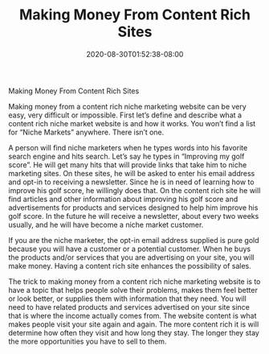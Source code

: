 ﻿---
title: "Making Money From Content Rich Sites"
date: 2020-08-30T01:52:38-08:00
description: "Niche Marketing Tips for Web Success"
featured_image: "/images/Niche Marketing.jpg"
tags: ["Niche Marketing"]
---

Making Money From Content Rich Sites

Making money from a content rich niche marketing website can be very easy, very difficult or impossible. First let’s define and describe what a content rich niche market website is and how it works. You won’t find a list for “Niche Markets” anywhere. There isn’t one. 

A person will find niche marketers when he types words into his favorite search engine and hits search. Let’s say he types in “Improving my golf score”. He will get many hits that will provide links that take him to niche marketing sites. On these sites, he will be asked to enter his email address and opt-in to receiving a newsletter. Since he is in need of learning how to improve his golf score, he willingly does that. On the content rich site he will find articles and other information about improving his golf score and advertisements for products and services designed to help him improve his golf score.  In the future he will receive a newsletter, about every two weeks usually, and he will have become a niche market customer. 

If you are the niche marketer, the opt-in email address supplied is pure gold because you will have a customer or a potential customer. When he buys the products and/or services that you are advertising on your site, you will make money. Having a content rich site enhances the possibility of sales. 

The trick to making money from a content rich niche marketing website is to have a topic that helps people solve their problems, makes them feel better or look better, or supplies them with information that they need. You will need to have related products and services advertised on your site since that is where the income actually comes from. The website content is what makes people visit your site again and again. The more content rich it is will determine how often they visit and how long they stay. The longer they stay the more opportunities you have to sell to them. 



